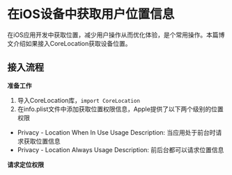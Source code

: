 # 在iOS设备中获取用户位置信息

在iOS应用开发中获取位置，减少用户操作从而优化体验，是个常用操作。本篇博文介绍如果接入CoreLocation获取设备位置。

## 接入流程

**准备工作**

1. 导入CoreLocation库，`import CoreLocation`
2. 在info.plist文件中添加获取位置权限信息，Apple提供了以下两个级别的位置权限

* Privacy - Location When In Use Usage Description: 当应用处于前台时请求获取位置信息
* Privacy - Location Always Usage Description: 前后台都可以请求位置信息

**请求定位权限**




